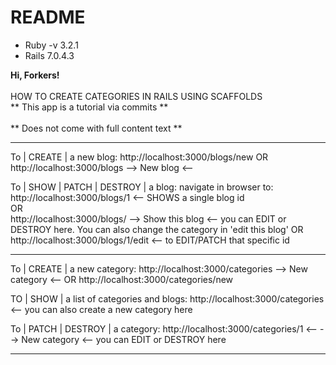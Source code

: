 # README

* Ruby -v 3.2.1
* Rails 7.0.4.3

**Hi, Forkers!**
<br>
<br>
HOW TO CREATE CATEGORIES IN RAILS USING SCAFFOLDS<br>
** This app is a tutorial via commits ** 
<br>
<br>
** Does not come with full content text **
<br>

----------------------------------------

To | CREATE | a new blog:
http://localhost:3000/blogs/new
OR
<br>
http://localhost:3000/blogs
--> New blog <--

To | SHOW | PATCH | DESTROY | a blog:
navigate in browser to: http://localhost:3000/blogs/1 <-- SHOWS a single blog id
<br>
OR
<br>
http://localhost:3000/blogs/
--> Show this blog <-- you can EDIT or DESTROY here. You can also change the category in 'edit this blog'
OR
http://localhost:3000/blogs/1/edit <-- to EDIT/PATCH that specific id

----------------------------------------

To | CREATE | a new category:
http://localhost:3000/categories
--> New category <-- OR
http://localhost:3000/categories/new

TO | SHOW | a list of categories and blogs:
http://localhost:3000/categories <-- you can also create a new category here

To | PATCH | DESTROY | a category:
http://localhost:3000/categories/1 <--
--> New category <-- you can EDIT or DESTROY here

----------------------------------------
